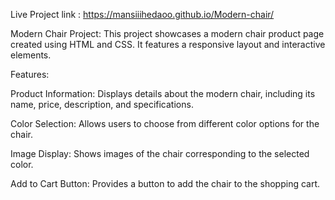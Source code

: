 Live Project link : https://mansiiihedaoo.github.io/Modern-chair/

Modern Chair Project:
This project showcases a modern chair product page created using HTML and CSS. It features a responsive layout and interactive elements.

Features:

Product Information: Displays details about the modern chair, including its name, price, description, and specifications.

Color Selection: Allows users to choose from different color options for the chair.

Image Display: Shows images of the chair corresponding to the selected color.

Add to Cart Button: Provides a button to add the chair to the shopping cart.
